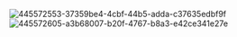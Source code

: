 ![445572553-37359be4-4cbf-44b5-adda-c37635edbf9f](https://github.com/user-attachments/assets/650ddbc0-c985-40b3-bc52-08bf40cdf496)
![445572605-a3b68007-b20f-4767-b8a3-e42ce341e27e](https://github.com/user-attachments/assets/ee0e9fe3-fb7f-46e2-b946-96d9a8396097)
